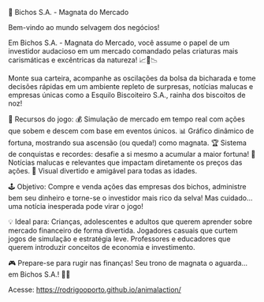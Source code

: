 🦎 Bichos S.A. - Magnata do Mercado

Bem-vindo ao mundo selvagem dos negócios!

Em Bichos S.A. - Magnata do Mercado, você assume o papel de um investidor audacioso em um mercado comandado pelas criaturas mais carismáticas e excêntricas da natureza! 📈🦝📉

Monte sua carteira, acompanhe as oscilações da bolsa da bicharada e tome decisões rápidas em um ambiente repleto de surpresas, notícias malucas e empresas únicas como a Esquilo Biscoiteiro S.A., rainha dos biscoitos de noz!


🧩 Recursos do jogo:
💰 Simulação de mercado em tempo real com ações que sobem e descem com base em eventos únicos.
📊 Gráfico dinâmico de fortuna, mostrando sua ascensão (ou queda!) como magnata.
🏆 Sistema de conquistas e recordes: desafie a si mesmo a acumular a maior fortuna!
📰 Notícias malucas e relevantes que impactam diretamente os preços das ações.
🎨 Visual divertido e amigável para todas as idades.

🕹️ Objetivo:
Compre e venda ações das empresas dos bichos, administre bem seu dinheiro e torne-se o investidor mais rico da selva! Mas cuidado… uma notícia inesperada pode virar o jogo!

💡 Ideal para:
Crianças, adolescentes e adultos que querem aprender sobre mercado financeiro de forma divertida.
Jogadores casuais que curtem jogos de simulação e estratégia leve.
Professores e educadores que querem introduzir conceitos de economia e investimento.

🎮 Prepare-se para rugir nas finanças!
Seu trono de magnata o aguarda... em Bichos S.A.! 🦁💼

Acesse: https://rodrigooporto.github.io/animalaction/
